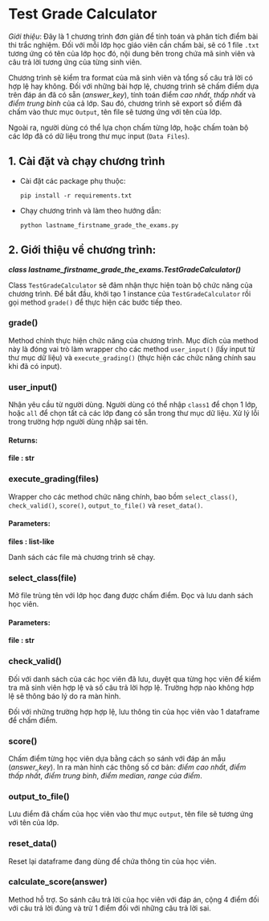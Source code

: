 # Test Grade Calculator
*Giới thiệu*: Đây là 1 chương trình đơn giản để tính toán và phân tích điểm bài thi trắc nghiệm. Đối với mỗi lớp học giáo viên cần chấm bài, sẽ có 1 file `.txt` tương ứng có tên của lớp học đó, nội dung bên trong chứa mã sinh viên và câu trả lời tương ứng của từng sinh viên. 

Chương trình sẽ kiểm tra format của mã sinh viên và tổng số câu trả lời có hợp lệ hay không. Đối với những bài hợp lệ, chương trình sẽ chấm điểm dựa trên đáp án đã có sẵn (*answer_key*), tính toán điểm *cao nhất*, *thấp nhất* và *điểm trung bình* của cả lớp. Sau đó, chương trình sẽ export số điểm đã chấm vào thưc mục `Output`, tên file sẽ tương ứng với tên của lớp.

Ngoài ra, người dùng có thể lựa chọn chấm từng lớp, hoặc chấm toàn bộ các lớp đã có dữ liệu trong thư mục input (`Data Files`). 

## 1. Cài đặt và chạy chương trình
- Cài đặt các package phụ thuộc:

    `pip install -r requirements.txt`

- Chạy chương trình và làm theo hướng dẫn:

    `python lastname_firstname_grade_the_exams.py`

## 2. Giới thiệu về chương trình:
**_class lastname_firstname_grade_the_exams.TestGradeCalculator()_**

Class `TestGradeCalculator` sẽ đảm nhận thực hiện toàn bộ chức năng của chương trình. Để bắt đầu, khởi tạo 1 instance của `TestGradeCalculator` rồi gọi method `grade()` để thực hiện các bước tiếp theo.

### grade()
Method chính thực hiện chức năng của chương trình. Mục đích của method này là đóng vai trò làm wrapper cho các method `user_input()` (lấy input từ thư mục dữ liệu) và `execute_grading()` (thực hiện các chức năng chính sau khi đã có input).

### user_input()
Nhận yêu cầu từ người dùng. Người dùng có thể nhập `class1` để chọn 1 lớp, hoặc `all` để chọn tất cả các lớp đang có sẵn trong thư mục dữ liệu. Xử lý lỗi trong trường hợp người dùng nhập sai tên.  

#### **Returns:**

**file : str**

### execute_grading(files)
Wrapper cho các method chức năng chính, bao bồm `select_class()`, `check_valid()`, `score()`, `output_to_file()` và `reset_data()`.
#### **Parameters:**
**files : list-like**

Danh sách các file mà chương trình sẽ chạy.

### select_class(file)
Mở file trùng tên với lớp học đang được chấm điểm. Đọc và lưu danh sách học viên.
#### **Parameters:**
**file : str**

### check_valid()
Đối với danh sách của các học viên đã lưu, duyệt qua từng học viên để kiểm tra mã sinh viên hợp lệ và số câu trả lời hợp lệ. Trường hợp nào không hợp lệ sẽ thông báo lý do ra màn hình. 

Đối với những trường hợp hợp lệ, lưu thông tin của học viên vào 1 dataframe để chấm điểm.
### score()
Chấm điểm từng học viên dựa bằng cách so sánh với đáp án mẫu (*answer_key*). In ra màn hình các thông số cơ bản: *điểm cao nhất*, *điểm thấp nhất*, *điểm trung bình*, *điểm median*, *range của điểm*.
### output_to_file()
Lưu điểm đã chấm của học viên vào thư mục `output`, tên file sẽ tương ứng với tên của lớp. 
### reset_data()
Reset lại dataframe đang dùng để chứa thông tin của học viên. 
### calculate_score(answer)
Method hỗ trợ. So sánh câu trả lời của học viên với đáp án, cộng 4 điểm đối với câu trả lời đúng và trừ 1 điểm đối với những câu trả lời sai.
